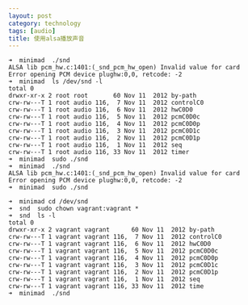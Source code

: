 ```yaml
---
layout: post
category: technology
tags: [audio]
title: 使用alsa播放声音
---
```



    ➜  minimad  ./snd
    ALSA lib pcm_hw.c:1401:(_snd_pcm_hw_open) Invalid value for card
    Error opening PCM device plughw:0,0, retcode: -2
    ➜  minimad  ls /dev/snd -l
    total 0
    drwxr-xr-x 2 root root       60 Nov 11  2012 by-path
    crw-rw---T 1 root audio 116,  7 Nov 11  2012 controlC0
    crw-rw---T 1 root audio 116,  6 Nov 11  2012 hwC0D0
    crw-rw---T 1 root audio 116,  5 Nov 11  2012 pcmC0D0c
    crw-rw---T 1 root audio 116,  4 Nov 11  2012 pcmC0D0p
    crw-rw---T 1 root audio 116,  3 Nov 11  2012 pcmC0D1c
    crw-rw---T 1 root audio 116,  2 Nov 11  2012 pcmC0D1p
    crw-rw---T 1 root audio 116,  1 Nov 11  2012 seq
    crw-rw---T 1 root audio 116, 33 Nov 11  2012 timer
    ➜  minimad  sudo ./snd
    ➜  minimad  ./snd
    ALSA lib pcm_hw.c:1401:(_snd_pcm_hw_open) Invalid value for card
    Error opening PCM device plughw:0,0, retcode: -2
    ➜  minimad  sudo ./snd

    ➜  minimad cd /dev/snd
    ➜  snd  sudo chown vagrant:vagrant *
    ➜  snd  ls -l
    total 0
    drwxr-xr-x 2 vagrant vagrant      60 Nov 11  2012 by-path
    crw-rw---T 1 vagrant vagrant 116,  7 Nov 11  2012 controlC0
    crw-rw---T 1 vagrant vagrant 116,  6 Nov 11  2012 hwC0D0
    crw-rw---T 1 vagrant vagrant 116,  5 Nov 11  2012 pcmC0D0c
    crw-rw---T 1 vagrant vagrant 116,  4 Nov 11  2012 pcmC0D0p
    crw-rw---T 1 vagrant vagrant 116,  3 Nov 11  2012 pcmC0D1c
    crw-rw---T 1 vagrant vagrant 116,  2 Nov 11  2012 pcmC0D1p
    crw-rw---T 1 vagrant vagrant 116,  1 Nov 11  2012 seq
    crw-rw---T 1 vagrant vagrant 116, 33 Nov 11  2012 time
    ➜  minimad  ./snd
